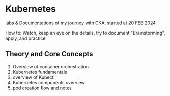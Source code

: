 # Kubernetes
labs &amp; Documentations of my journey with CKA, started at   20 FEB 2024


How to: 
Watch, keep an eye on the details, try to document "Brainstorming", apply, and practice



## Theory and Core Concepts
1. Overview of container orchestration
2. Kubernetes fundamentals
3. overview of Kubectl
4. Kubernetes components overview
5. pod creation flow and notes

 
